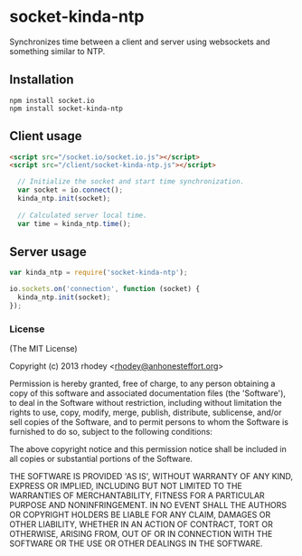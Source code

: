 socket-kinda-ntp
==========

Synchronizes time between a client and server using websockets and something similar to NTP. 

## Installation

```
npm install socket.io
npm install socket-kinda-ntp
```

## Client usage

```html
<script src="/socket.io/socket.io.js"></script>
<script src="/client/socket-kinda-ntp.js"></script>
```

```javascript
  // Initialize the socket and start time synchronization.
  var socket = io.connect();
  kinda_ntp.init(socket);
  
  // Calculated server local time.
  var time = kinda_ntp.time();
```

## Server usage

```javascript
var kinda_ntp = require('socket-kinda-ntp');

io.sockets.on('connection', function (socket) {
  kinda_ntp.init(socket);
});
```

### License

(The MIT License)

Copyright (c) 2013 rhodey &lt;rhodey@anhonesteffort.org&gt;

Permission is hereby granted, free of charge, to any person obtaining
a copy of this software and associated documentation files (the
'Software'), to deal in the Software without restriction, including
without limitation the rights to use, copy, modify, merge, publish,
distribute, sublicense, and/or sell copies of the Software, and to
permit persons to whom the Software is furnished to do so, subject to
the following conditions:

The above copyright notice and this permission notice shall be
included in all copies or substantial portions of the Software.

THE SOFTWARE IS PROVIDED 'AS IS', WITHOUT WARRANTY OF ANY KIND,
EXPRESS OR IMPLIED, INCLUDING BUT NOT LIMITED TO THE WARRANTIES OF
MERCHANTABILITY, FITNESS FOR A PARTICULAR PURPOSE AND NONINFRINGEMENT.
IN NO EVENT SHALL THE AUTHORS OR COPYRIGHT HOLDERS BE LIABLE FOR ANY
CLAIM, DAMAGES OR OTHER LIABILITY, WHETHER IN AN ACTION OF CONTRACT,
TORT OR OTHERWISE, ARISING FROM, OUT OF OR IN CONNECTION WITH THE
SOFTWARE OR THE USE OR OTHER DEALINGS IN THE SOFTWARE.
